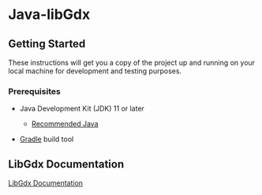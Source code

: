 # Java-libGdx

## Getting Started

These instructions will get you a copy of the project up and running on your local machine for development and testing purposes.

### Prerequisites

- Java Development Kit (JDK) 11 or later
    - [Recommended Java](https://www.oracle.com/java/technologies/javase/jdk19-archive-downloads.html)

- [Gradle](https://gradle.org/) build tool


## LibGdx Documentation
[LibGdx Documentation](https://libgdx.com/dev/) 


